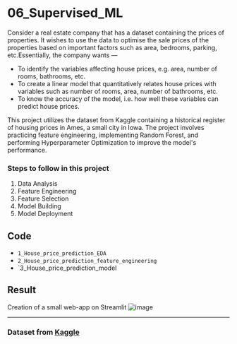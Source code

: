 # 06_Supervised_ML

Consider a real estate company that has a dataset containing the prices of properties. It wishes to use the data to optimise the sale prices of the properties based on important factors such as area, bedrooms, parking, etc.Essentially, the company wants —
- To identify the variables affecting house prices, e.g. area, number of rooms, bathrooms, etc.
- To create a linear model that quantitatively relates house prices with variables such as number of rooms, area, number of bathrooms, etc.
- To know the accuracy of the model, i.e. how well these variables can predict house prices.

This project utilizes the dataset from Kaggle containing a historical register of housing prices in Ames, a small city in Iowa. The project involves practicing feature engineering, implementing Random Forest, and performing Hyperparameter Optimization to improve the model's performance.

### Steps to follow in this project

1. Data Analysis
2. Feature Engineering
3. Feature Selection
4. Model Building
5. Model Deployment

## Code
- `1_House_price_prediction_EDA`
- `2_House_price_prediction_feature_engineering`
- `3_House_price_prediction_model


## Result 
Creation of a small web-app on Streamlit
![image](https://github.com/crystalyts/06_Supervised_ML/assets/61910422/45735a3d-3fcc-414b-8bf5-453cf40ee2b8)

---

### Dataset from [Kaggle](https://www.kaggle.com/c/house-prices-advanced-regression-techniques/data)

